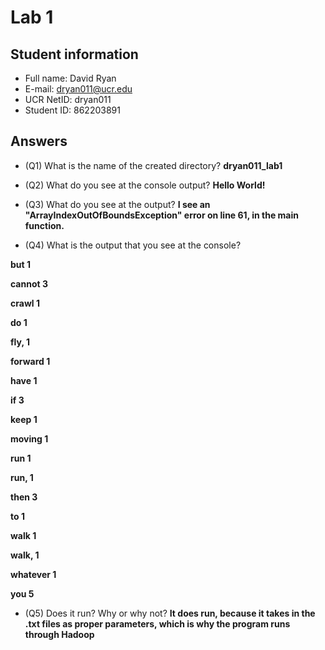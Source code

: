 # Lab 1

## Student information
* Full name: David Ryan
* E-mail: dryan011@ucr.edu
* UCR NetID: dryan011
* Student ID: 862203891

## Answers

* (Q1) What is the name of the created directory? **dryan011_lab1**

* (Q2) What do you see at the console output? **Hello World!**

* (Q3) What do you see at the output? **I see an "ArrayIndexOutOfBoundsException" error on line 61, in the main function.**

* (Q4) What is the output that you see at the console?

**but	1**

**cannot	3**

**crawl	1**

**do	1**

**fly,	1**

**forward	1**

**have	1**

**if	3**

**keep	1**

**moving	1**

**run	1**

**run,	1**

**then	3**

**to	1**

**walk	1**

**walk,	1**

**whatever	1**

**you	5**

* (Q5) Does it run? Why or why not? **It does run, because it takes in the .txt files as proper parameters, which is why the program runs through Hadoop**
